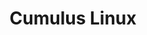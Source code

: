 ---
title: Cumulus Linux
layout: pdf
product: Cumulus Linux
version: "5.13"
type: pdf
bookhidden: true
---